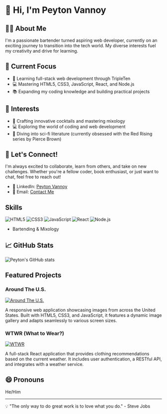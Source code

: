 # 👋 Hi, I'm Peyton Vannoy

## 👨‍💻 About Me
I'm a passionate bartender turned aspiring web developer, currently on an exciting journey to transition into the tech world. My diverse interests fuel my creativity and drive for learning.

## 🚀 Current Focus
- 🌱 Learning full-stack web development through TripleTen
- 💻 Mastering HTML5, CSS3, JavaScript, React, and Node.js
- 📚 Expanding my coding knowledge and building practical projects

## 🎯 Interests
- 🍹 Crafting innovative cocktails and mastering mixology
- 💻 Exploring the world of coding and web development
- 📖 Diving into sci-fi literature (currently obsessed with the Red Rising series by Pierce Brown)

## 🤝 Let's Connect!
I'm always excited to collaborate, learn from others, and take on new challenges. Whether you're a fellow coder, book enthusiast, or just want to chat, feel free to reach out!

- 💼 LinkedIn: [Peyton Vannoy](www.linkedin.com/in/peyton-vannoy)
- 📧 Email: [Contact Me](mailto:peyton.vannoy1999@gmail.com)

## Skills
![HTML5](https://progress-bar.dev/90/?title=HTML5)
![CSS3](https://progress-bar.dev/85/?title=CSS3)
![JavaScript](https://progress-bar.dev/80/?title=JavaScript)
![React](https://progress-bar.dev/70/?title=React)
![Node.js](https://progress-bar.dev/60/?title=Node.js)
- Bartending & Mixology

## 📈 GitHub Stats
![Peyton's GitHub stats](https://github-readme-stats.vercel.app/api?username=Peyton-vannoy&show_icons=true&theme=radical)

## Featured Projects

### Around The U.S.
[![Around The U.S.](https://github-readme-stats.vercel.app/api/pin/?username=Peyton-vannoy&repo=se_project_aroundtheus)](https://github.com/Peyton-vannoy/se_project_aroundtheus)

A responsive web application showcasing images from across the United States. Built with HTML5, CSS3, and JavaScript, it features a dynamic image gallery and adapts seamlessly to various screen sizes.

### WTWR (What to Wear?)
[![WTWR](https://github-readme-stats.vercel.app/api/pin/?username=Peyton-vannoy&repo=se_project_react)](https://github.com/Peyton-vannoy/se_project_react)

A full-stack React application that provides clothing recommendations based on the current weather. It includes user authentication, a RESTful API, and integrates with a weather service.

## 😄 Pronouns
He/Him

---

💡 "The only way to do great work is to love what you do." - Steve Jobs
<!---
Peyton-vannoy/Peyton-vannoy is a ✨ special ✨ repository because its `README.md` (this file) appears on your GitHub profile.
You can click the Preview link to take a look at your changes.
--->
